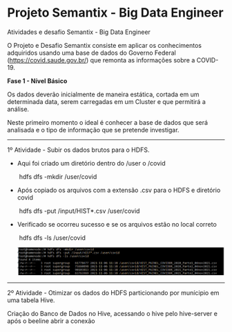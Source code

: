 # Projeto Semantix - Big Data Engineer
Atividades e desafio Semantix - Big Data Engineer



O Projeto e Desafio Semantix consiste em aplicar os conhecimentos adquiridos usando uma base de dados do Governo Federal (https://covid.saude.gov.br/) que remonta as informações sobre a COVID-19.

**Fase 1 - Nível Básico**

Os dados deverão inicialmente de maneira estática, cortada em um determinada data, serem carregadas em um Cluster e que permitirá a análise.

Neste primeiro momento o ideal é conhecer a base de dados que será analisada e o tipo de informação que se pretende investigar.

------

1º Atividade - Subir os dados brutos para o HDFS.

- Aqui foi criado um diretório dentro do /user o /covid

  ​	hdfs dfs -mkdir /user/covid

- Após copiado os arquivos com a extensão .csv para o HDFS e diretório covid

  ​	hdfs dfs -put /input/HIST*.csv /user/covid

- Verificado se ocorreu sucesso e se os arquivos estão no local correto

  ​	hdfs dfs -ls /user/covid

  ![img1](https://github.com/ecardozo/ProjetoSemantix/blob/main/CapturaDeTela/EnvioDeDadosBrutosHDFS.png)

------

2º Atividade - Otimizar os dados do HDFS particionando por munícipio em uma tabela Hive.

Criação do Banco de Dados no Hive, acessando o hive pelo hive-server e após o beeline abrir a conexão

